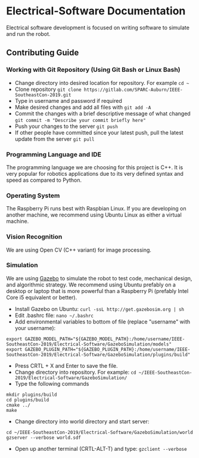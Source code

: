 # Electrical-Software Documentation

Electrical software development is focused on writing software to simulate and run the robot.

## Contributing Guide

### Working with Git Repository (Using Git Bash or Linux Bash)

* Change directory into desired location for repository.  For example `cd ~`
* Clone repository `git clone https://gitlab.com/SPARC-Auburn/IEEE-SoutheastCon-2019.git`
* Type in username and password if required
* Make desired changes and add all files with `git add -A`
* Commit the changes with a brief descriptive message of what changed `git commit -m "Describe your commit briefly here"`
* Push your changes to the server `git push`
* If other people have committed since your latest push, pull the latest update from the server `git pull`

### Programming Language and IDE

The programming language we are choosing for this project is C++.  It is very popular for robotics applications due to its very defined syntax and speed as compared to Python.

### Operating System

The Raspberry Pi runs best with Raspbian Linux.  If you are developing on another machine, we recommend using Ubuntu Linux as either a virtual machine.

### Vision Recognition

We are using Open CV (C++ variant) for image processing.

### Simulation

We are using [Gazebo](http://gazebosim.org/) to simulate the robot to test code, mechanical design, and algorithmic strategy.  We recommend using Ubuntu prefably on a desktop or laptop that is more powerful than a Raspberry Pi (prefably Intel Core i5 equivalent or better).

* Install Gazebo on Ubuntu: `curl -ssL http://get.gazebosim.org | sh`
* Edit .bashrc file: `nano ~/.bashrc`
* Add environmental variables to bottom of file (replace "username" with your username):
```
export GAZEBO_MODEL_PATH="${GAZEBO_MODEL_PATH}:/home/username/IEEE-SoutheastCon-2019/Electrical-Software/GazeboSimulation/models"
export GAZEBO_PLUGIN_PATH="${GAZEBO_PLUGIN_PATH}:/home/username/IEEE-SoutheastCon-2019/Electrical-Software/GazeboSimulation/plugins/build"
```
* Press CRTL + X and Enter to save the file.
* Change directory into repository.  For example: `cd ~/IEEE-SoutheastCon-2019/Electrical-Software/GazeboSimulation/`
* Type the following commands
```
mkdir plugins/build
cd plugins/build
cmake ../
make
```
* Change directory into world directory and start server:
```
cd ~/IEEE-SoutheastCon-2019/Electrical-Software/GazeboSimulation/world
gzserver --verbose world.sdf
```
* Open up another terminal (CRTL-ALT-T) and type: `gzclient --verbose`
